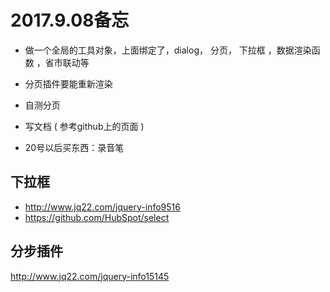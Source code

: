 
# 2017.9.08备忘

* 做一个全局的工具对象，上面绑定了，dialog， 分页， 下拉框  ，数据渲染函数 ，省市联动等 

* 分页插件要能重新渲染

* 自测分页

* 写文档 ( 参考github上的页面 )

* 20号以后买东西：录音笔



## 下拉框
* http://www.jq22.com/jquery-info9516
* https://github.com/HubSpot/select


## 分步插件
http://www.jq22.com/jquery-info15145


















